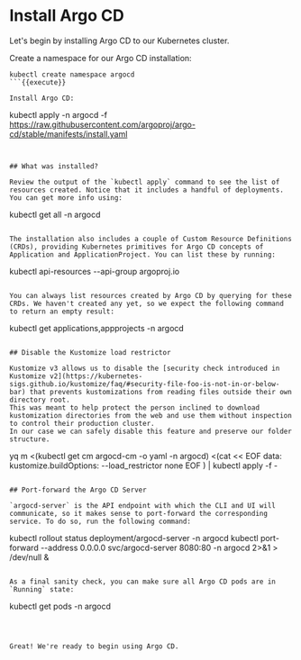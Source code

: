 # Install Argo CD

Let's begin by installing Argo CD to our Kubernetes cluster.

Create a namespace for our Argo CD installation:
```
kubectl create namespace argocd
```{{execute}}

Install Argo CD:
```
kubectl apply -n argocd -f https://raw.githubusercontent.com/argoproj/argo-cd/stable/manifests/install.yaml
```{{execute}}


## What was installed?

Review the output of the `kubectl apply` command to see the list of resources created. Notice that it includes a handful of deployments. You can get more info using:
```
kubectl get all -n argocd
```{{execute}}

The installation also includes a couple of Custom Resource Definitions (CRDs), providing Kubernetes primitives for Argo CD concepts of Application and ApplicationProject. You can list these by running:
```
kubectl api-resources --api-group argoproj.io 
```{{execute}}

You can always list resources created by Argo CD by querying for these CRDs. We haven't created any yet, so we expect the following command to return an empty result:
```
kubectl get applications,appprojects -n argocd
```{{execute}}

## Disable the Kustomize load restrictor

Kustomize v3 allows us to disable the [security check introduced in Kustomize v2](https://kubernetes-sigs.github.io/kustomize/faq/#security-file-foo-is-not-in-or-below-bar) that prevents kustomizations from reading files outside their own directory root.
This was meant to help protect the person inclined to download kustomization directories from the web and use them without inspection to control their production cluster.
In our case we can safely disable this feature and preserve our folder structure.

```
yq m <(kubectl get cm argocd-cm -o yaml -n argocd) <(cat << EOF
data:
  kustomize.buildOptions: --load_restrictor none
EOF
) | kubectl apply -f -
```{{execute}}

## Port-forward the Argo CD Server

`argocd-server` is the API endpoint with which the CLI and UI will communicate, so it makes sense to port-forward the corresponding service. To do so, run the following command:
```
kubectl rollout status deployment/argocd-server -n argocd
kubectl port-forward --address 0.0.0.0 svc/argocd-server 8080:80 -n argocd 2>&1 > /dev/null &
```{{execute}}

As a final sanity check, you can make sure all Argo CD pods are in `Running` state:
```
kubectl get pods -n argocd
```{{execute}}



Great! We're ready to begin using Argo CD.